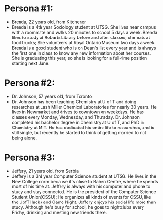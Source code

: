 # Persona #1: 
  - Brenda, 22 years old, from Kitchener
  - Brenda is a 4th year Sociology student at UTSG. She lives near campus with a roommate and walks 20 minutes to school 5 days a week. Brenda likes to study at Robarts Library before and after classes; she eats at food trucks; She volunteers at Royal Ontario Museum two days a week. Brenda is a good student who is on Dean's list every year and is always the first one in class to know any new information about her courses. She is graduating this year, so she is looking for a full-time position starting next June.
  
# Persona #2: 
  - Dr. Johnson, 57 years old, from Toronto
  - Dr. Johnson has been teaching Chemistry at U of T and doing researches at Lash Miller Chemical Laboratories for nearly 30 years. He lives in Newmarket and drives to downtown on weekdays. He has classes every Monday, Wednesday, and Thursday. Dr. Johnson completed his bachelor degree in Chemistry at U of T, and PhD in Chemistry at MIT. He has dedicated his entire life to researches, and is still single, but recently he started to think of getting married to not being alone.

# Persona #3:
  - Jeffery, 21 years old, from Serbia
  - Jeffery is a 3rd year Computer Science student at UTSG. He lives in the New College dorm because it's close to Bahen Centre, where he spends most of his time at. Jeffery is always with his computer and phone to study and stay connected. He is the president of the Computer Science Student Union(CSSU); He organizes all kinds of events for CSSU, like the UofTHacks and Game Night. Jeffery enjoys his social life more than study. Although he's busy for school, he goes to nightclubs every Friday, drinking and meeting new friends there.
